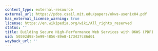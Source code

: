 ```yaml
---
content_type: external-resource
external_url: https://pdos.csail.mit.edu/papers/okws-usenix04.pdf
has_external_license_warning: true
license: https://en.wikipedia.org/wiki/All_rights_reserved
status: ''
title: Building Secure High-Performance Web Services with OKWS (PDF)
uid: 50592d98-5e99-4856-89e8-173437c86d01
wayback_url: ''
---
```

